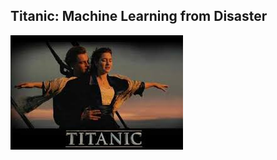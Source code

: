 ## Titanic: Machine Learning from Disaster

![](https://github.com/lidianxiang/Kaggle_Competitions/blob/master/Titanic/%E4%B8%8B%E8%BD%BD.jpeg)
